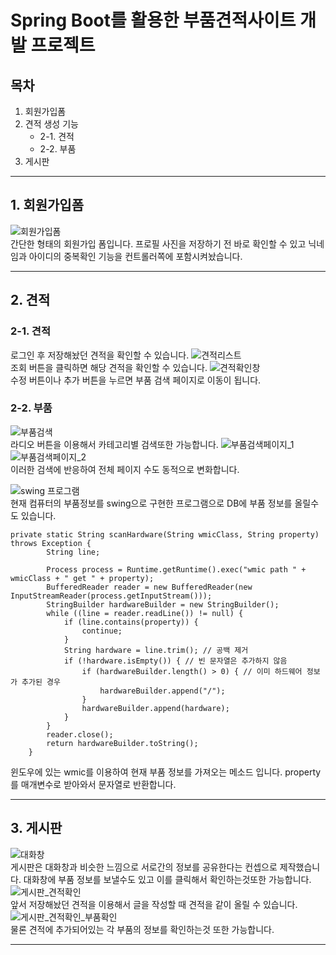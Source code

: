 # Spring Boot를 활용한 부품견적사이트 개발 프로젝트

## 목차<br>

1. 회원가입폼
2. 견적 생성 기능
   * 2-1. 견적
   * 2-2. 부품
3. 게시판

---
 
## 1. 회원가입폼

![회원가입폼](https://github.com/FireChicks/PAB/assets/113798364/4e021f58-fc92-4893-9aa0-ff2db2fcbb76)<br>
간단한 형태의 회원가입 폼입니다. 프로필 사진을 저장하기 전 바로 확인할 수 있고 닉네임과 아이디의 중복확인 기능을 컨트롤러쪽에 포함시켜놨습니다.

---
 
## 2. 견적 
### 2-1. 견적
로그인 후 저장해놨던 견적을 확인할 수 있습니다.
![견적리스트](https://github.com/FireChicks/PAB/assets/113798364/6f6ced75-5ea7-4f81-8bc1-7bbbb97976ac)<br>
조회 버튼을 클릭하면 해당 견적을 확인할 수 있습니다.
![견적확인창](https://github.com/FireChicks/PAB/assets/113798364/3b19cf85-08ed-4dfa-a4e3-26960db1cf7a)<br>
수정 버튼이나 추가 버튼을 누르면 부품 검색 페이지로 이동이 됩니다.

### 2-2. 부품 
![부품검색](https://github.com/FireChicks/PAB/assets/113798364/5f1f36e0-1204-4cb4-882e-88b3970c5b8c)<br>
라디오 버튼을 이용해서 카테고리별 검색또한 가능합니다.
![부품검색페이지_1](https://github.com/FireChicks/PAB/assets/113798364/78c06c63-1c08-4d11-815e-b9fed140d5a6)![부품검색페이지_2](https://github.com/FireChicks/PAB/assets/113798364/b91bfd3d-a83c-41a0-832c-c56aadbf9e0e)<br>
이러한 검색에 반응하여 전체 페이지 수도 동적으로 변화합니다.

![swing 프로그램](https://github.com/FireChicks/PAB/assets/113798364/4a57cf36-ea5e-400c-913b-4aad2d8ecee2)<br>
현재 컴퓨터의 부품정보를 swing으로 구현한 프로그램으로 DB에 부품 정보를 올릴수도 있습니다.<br>

```
private static String scanHardware(String wmicClass, String property) throws Exception {
        String line;

        Process process = Runtime.getRuntime().exec("wmic path " + wmicClass + " get " + property);
        BufferedReader reader = new BufferedReader(new InputStreamReader(process.getInputStream()));
        StringBuilder hardwareBuilder = new StringBuilder();
        while ((line = reader.readLine()) != null) {
            if (line.contains(property)) {
                continue;
            }
            String hardware = line.trim(); // 공백 제거
            if (!hardware.isEmpty()) { // 빈 문자열은 추가하지 않음
                if (hardwareBuilder.length() > 0) { // 이미 하드웨어 정보가 추가된 경우
                    hardwareBuilder.append("/");
                }
                hardwareBuilder.append(hardware);
            }
        }
        reader.close();            
        return hardwareBuilder.toString();
    }
```
윈도우에 있는 wmic를 이용하여 현재 부품 정보를 가져오는 메소드 입니다. property를 매개변수로 받아와서 문자열로 반환합니다.

---
 
## 3. 게시판 
![대화창](https://github.com/FireChicks/PAB/assets/113798364/ea20c171-9c3f-4465-8019-d75970735440)<br>
게시판은 대화창과 비슷한 느낌으로 서로간의 정보를 공유한다는 컨셉으로 제작했습니다. 대화창에 부품 정보를 보낼수도 있고 이를 클릭해서 확인하는것또한 가능합니다.
![게시판_견적확인](https://github.com/FireChicks/PAB/assets/113798364/6d23dac5-af06-44d7-8980-571a5723336a)<br>
앞서 저장해놨던 견적을 이용해서 글을 작성할 때 견적을 같이 올릴 수 있습니다.
![게시판_견적확인_부품확인](https://github.com/FireChicks/PAB/assets/113798364/f24e9e50-feef-4abf-b7cc-fb9967fd3e07)<br>
물론 견적에 추가되어있는 각 부품의 정보를 확인하는것 또한 가능합니다. 
 
---
